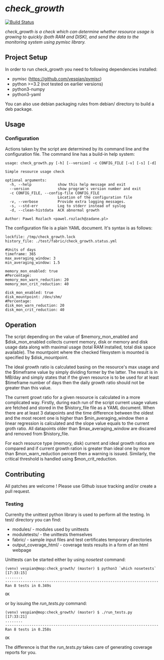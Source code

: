 # _check_growth_

[![Build
Status](https://travis-ci.org/vespian/check-growth.svg?branch=master)](https://travis-ci.org/vespian/check-growth)

_check_growth is a check which can determine whether resource usage is growing
to quickly (both RAM and DISK), and send the data to the monitoring system
using pymisc library._

## Project Setup

In order to run check_growth you need to following dependencies installed:
* pymisc (https://github.com/vespian/pymisc)
* python >=3.2 (not tested on earlier versions)
* python3-numpy
* python3-yaml

You can also use debian packaging rules from debian/ directory to build a deb
package.

## Usage
### Configuration

Actions taken by the script are determined by its command line and the
configuration file. The command line has a build-in help system:

```
usage: check_growth.py [-h] [--version] -c CONFIG_FILE [-v] [-s] [-d]

Simple resource usage check

optional arguments:
  -h, --help            show this help message and exit
  --version             show program's version number and exit
  -c CONFIG_FILE, --config-file CONFIG_FILE
                        Location of the configuration file
  -v, --verbose         Provide extra logging messages.
  -s, --std-err         Log to stderr instead of syslog
  -d, --clean-histdata  ACK abnormal growth

Author: Pawel Rozlach <pawel.rozlach@zadane.pl>
```

The configuration file is a plain YAML document. It's syntax is as follows:

```
lockfile: /tmp/check_growth.lock
history_file: ./test/fabric/check_growth.status.yml

#Units of days
timeframe: 365
max_averaging_window: 3
min_averaging_window: 1.5

memory_mon_enabled: true
#Percentage:
memory_mon_warn_reduction: 20
memory_mon_crit_reduction: 40

disk_mon_enabled: true
disk_mountpoint: /dev/shm/
#Percentage:
disk_mon_warn_reduction: 20
disk_mon_crit_reduction: 40
```

## Operation
The script depending on the value of $memory_mon_enabled and $disk_mon_enabled
collects current memory, disk or memory and disk usage data along with maximal
usage (total RAM installed, total disk space available). The mountpoint where
the checked filesystem is mounted is specified by $disk_mountpoint.

The ideal growth ratio is calculated basing on the resource's max usage and the
$timeframe value by simply dividing former by the latter. The result is in MB/day
and simply states that if the given resource is to be used for at least $timeframe
number of days then the daily growth ratio should not be greater than this value.

The current growt ratio for a given resource is calculated in a more complicated
 way. Firstly, during each run of the script current usage values are fetched
and stored in the $history_file file as a YAML document. When there are at least
3 datapoints and the time difference between the oldest and the most recent one
is higher than $min_averaging_window then a linear regression is calculated and
the slope value equals to the current groth ratio. All datapoints older than
$max_averaging_window are discared and removed from $history_file.

For each resource type (memory, disk) current and ideal growth ratios are compared
and if current growth ration is greater than ideal one by more than
$mon_warn_reduction percent then a warning is issued. Similarly, the critical
threshold is handled using $mon_crit_reduction.

## Contributing

All patches are welcome ! Please use Github issue tracking and/or create a pull
request.

### Testing

Currenlty the unittest python library is used to perform all the testing. In
test/ directory you can find:
- modules/ - modules used by unittests
- moduletests/ - the unittests themselves
- fabric/ - sample input files and test certificates temporary directories
- output_coverage_html/ - coverage tests results in a form of an html webpage

Unittests can be started either by using *nosetest* command:

```
(venv) vespian@mop:check_growth/ (master) $ python3 `which nosetests`                                                                                          [17:33:15]
........
----------------------------------------------------------------------
Ran 8 tests in 0.349s

OK
```

or by issuing the *run_tests.py* command:

```
(venv) vespian@mop:check_growth/ (master) $ ./run_tests.py                                                                                                     [17:33:21]
........
----------------------------------------------------------------------
Ran 8 tests in 0.258s

OK
```

The difference is that the *run_tests.py* takes care of generating coverage
reports for you.
